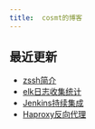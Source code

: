 ```yaml
---
title:  cosmt的博客
---
```


##  最近更新
-   [zssh简介](2019/12/14/linux-zssh)
-   [elk日志收集统计](2019/08/13/devops-elk)
-   [Jenkins持续集成](2019/08/13/devops-jenkins)
-   [Haproxy反向代理](2019/08/08/devops-haproxy)

